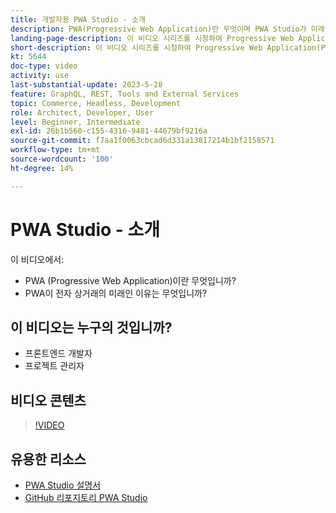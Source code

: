 ```yaml
---
title: 개발자용 PWA Studio - 소개
description: PWA(Progressive Web Application)란 무엇이며 PWA Studio가 미래인 이유는 무엇입니까?
landing-page-description: 이 비디오 시리즈를 시청하여 Progressive Web Application(PWA)와  [!DNL Commerce] 사이트의 미래인 PWA Studio에 대해 알아보십시오.
short-description: 이 비디오 시리즈를 시청하여 Progressive Web Application(PWA)와  [!DNL Commerce] 사이트의 미래인 PWA Studio에 대해 알아보십시오.
kt: 5644
doc-type: video
activity: use
last-substantial-update: 2023-5-28
feature: GraphQL, REST, Tools and External Services
topic: Commerce, Headless, Development
role: Architect, Developer, User
level: Beginner, Intermediate
exl-id: 26b1b560-c155-4316-9481-44679bf9216a
source-git-commit: f7aa1f0063cbcad6d331a13817214b1bf2158571
workflow-type: tm+mt
source-wordcount: '100'
ht-degree: 14%

---
```


# PWA Studio - 소개

이 비디오에서:

- PWA (Progressive Web Application)이란 무엇입니까?
- PWA이 전자 상거래의 미래인 이유는 무엇입니까?

## 이 비디오는 누구의 것입니까?

- 프론트엔드 개발자
- 프로젝트 관리자

## 비디오 콘텐츠

>[!VIDEO](https://video.tv.adobe.com/v/35715?quality=12&learn=on)

## 유용한 리소스

- [PWA Studio 설명서](https://developer.adobe.com/commerce/pwa-studio/)
- [GitHub 리포지토리 PWA Studio](https://github.com/magento/pwa-studio)
